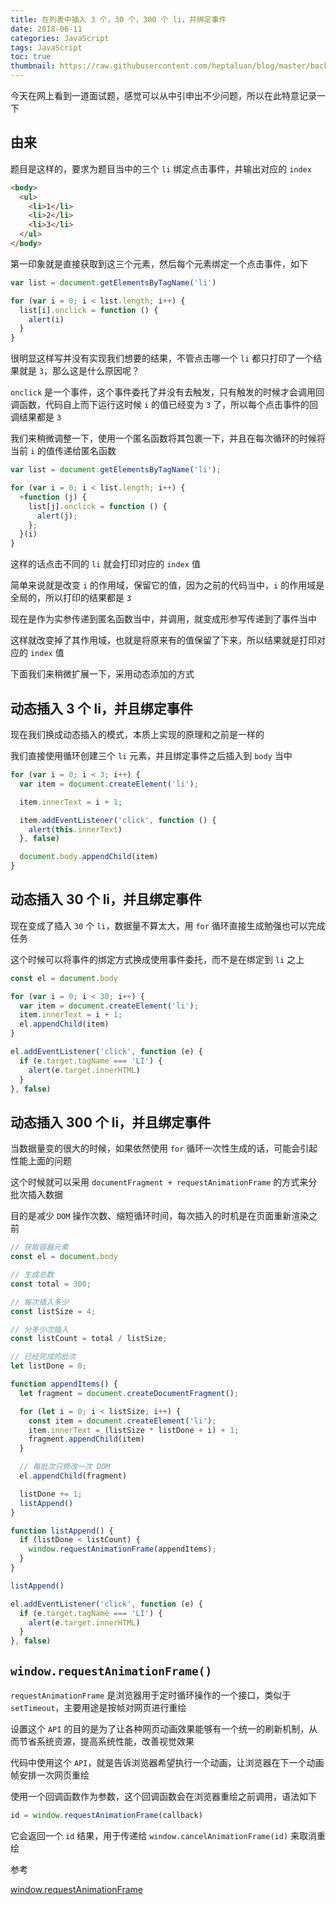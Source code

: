 ```yaml
---
title: 在列表中插入 3 个，30 个，300 个 li，并绑定事件
date: 2018-06-11
categories: JavaScript
tags: JavaScript
toc: true
thumbnail: https://raw.githubusercontent.com/heptaluan/blog/master/backups/cdn/cover/45.jpg
---
```


今天在网上看到一道面试题，感觉可以从中引申出不少问题，所以在此特意记录一下

<!--more-->

## 由来

题目是这样的，要求为题目当中的三个 `li` 绑定点击事件，并输出对应的 `index`

```html
<body>
  <ul>
    <li>1</li>
    <li>2</li>
    <li>3</li>
  </ul>
</body>
```

第一印象就是直接获取到这三个元素，然后每个元素绑定一个点击事件，如下

```js
var list = document.getElementsByTagName('li')

for (var i = 0; i < list.length; i++) {
  list[i].onclick = function () {
    alert(i)
  }
}
```

很明显这样写并没有实现我们想要的结果，不管点击哪一个 `li` 都只打印了一个结果就是 `3`，那么这是什么原因呢？ 

`onclick` 是一个事件，这个事件委托了并没有去触发，只有触发的时候才会调用回调函数，代码自上而下运行这时候 `i` 的值已经变为 `3` 了，所以每个点击事件的回调结果都是 `3`

我们来稍微调整一下，使用一个匿名函数将其包裹一下，并且在每次循环的时候将当前 `i` 的值传递给匿名函数

```js
var list = document.getElementsByTagName('li');

for (var i = 0; i < list.length; i++) {
  +function (j) {
    list[j].onclick = function () {
      alert(j);
    };
  }(i)
}
```

这样的话点击不同的 `li` 就会打印对应的 `index` 值

简单来说就是改变 `i` 的作用域，保留它的值，因为之前的代码当中，`i` 的作用域是全局的，所以打印的结果都是 `3`

现在是作为实参传递到匿名函数当中，并调用，就变成形参写传递到了事件当中

这样就改变掉了其作用域，也就是将原来有的值保留了下来，所以结果就是打印对应的 `index` 值

下面我们来稍微扩展一下，采用动态添加的方式

## 动态插入 3 个 li，并且绑定事件

现在我们换成动态插入的模式，本质上实现的原理和之前是一样的

我们直接使用循环创建三个 `li` 元素，并且绑定事件之后插入到 `body` 当中

```js
for (var i = 0; i < 3; i++) {
  var item = document.createElement('li');

  item.innerText = i + 1;

  item.addEventListener('click', function () {
    alert(this.innerText)
  }, false)

  document.body.appendChild(item)
}
```

## 动态插入 30 个 li，并且绑定事件

现在变成了插入 `30` 个 `li`，数据量不算太大，用 `for` 循环直接生成勉强也可以完成任务

这个时候可以将事件的绑定方式换成使用事件委托，而不是在绑定到 `li` 之上

```js
const el = document.body

for (var i = 0; i < 30; i++) {
  var item = document.createElement('li');
  item.innerText = i + 1;
  el.appendChild(item)
}

el.addEventListener('click', function (e) {
  if (e.target.tagName === 'LI') {
    alert(e.target.innerHTML)
  }
}, false)
```

## 动态插入 300 个 li，并且绑定事件

当数据量变的很大的时候，如果依然使用 `for` 循环一次性生成的话，可能会引起性能上面的问题

这个时候就可以采用 `documentFragment + requestAnimationFrame` 的方式来分批次插入数据

目的是减少 `DOM` 操作次数、缩短循环时间，每次插入的时机是在页面重新渲染之前

```js
// 获取容器元素
const el = document.body

// 生成总数
const total = 300;

// 每次插入多少
const listSize = 4;

// 分多少次插入
const listCount = total / listSize;

// 已经完成的批次
let listDone = 0;

function appendItems() {
  let fragment = document.createDocumentFragment();

  for (let i = 0; i < listSize; i++) {
    const item = document.createElement('li');
    item.innerText = (listSize * listDone + i) + 1;
    fragment.appendChild(item)
  }

  // 每批次只修改一次 DOM
  el.appendChild(fragment)

  listDone += 1;
  listAppend()
}

function listAppend() {
  if (listDone < listCount) {
    window.requestAnimationFrame(appendItems);
  }
}

listAppend()

el.addEventListener('click', function (e) {
  if (e.target.tagName === 'LI') {
    alert(e.target.innerHTML)
  }
}, false)
```

## `window.requestAnimationFrame()`

`requestAnimationFrame` 是浏览器用于定时循环操作的一个接口，类似于 `setTimeout`，主要用途是按帧对网页进行重绘

设置这个 `API` 的目的是为了让各种网页动画效果能够有一个统一的刷新机制，从而节省系统资源，提高系统性能，改善视觉效果

代码中使用这个 `API`，就是告诉浏览器希望执行一个动画，让浏览器在下一个动画帧安排一次网页重绘

使用一个回调函数作为参数，这个回调函数会在浏览器重绘之前调用，语法如下

```js
id = window.requestAnimationFrame(callback)
```

它会返回一个 `id` 结果，用于传递给 `window.cancelAnimationFrame(id)` 来取消重绘



参考

[window.requestAnimationFrame](https://developer.mozilla.org/zh-CN/docs/Web/API/Window/requestAnimationFrame)